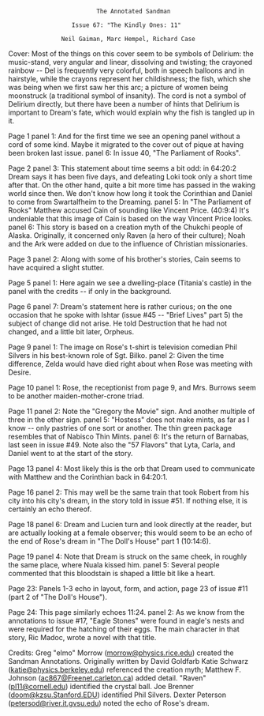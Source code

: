                              The Annotated Sandman

                      Issue 67: "The Kindly Ones: 11"

                   Neil Gaiman, Marc Hempel, Richard Case

Cover: Most of the things on this cover seem to be symbols of Delirium: the
music-stand, very angular and linear, dissolving and twisting; the crayoned
rainbow -- Del is frequently very colorful, both in speech balloons and in 
hairstyle, while the crayons represent her childishness; the fish, which she
was being when we first saw her this arc; a picture of women being moonstruck
(a traditional symbol of insanity). The cord is not a symbol of Delirium 
directly, but there have been a number of hints that Delirium is important 
to Dream's fate, which would explain why the fish is tangled up in it.

Page 1 panel 1: And for the first time we see an opening panel without a cord
of some kind. Maybe it migrated to the cover out of pique at having been 
broken last issue.
       panel 6: In issue 40, "The Parliament of Rooks".

Page 2 panel 3: This statement about time seems a bit odd: in 64:20:2 Dream
says it has been five days, and defeating Loki took only a short time after
that. On the other hand, quite a bit more time has passed in the waking world
since then. We don't know how long it took the Corinthian and Daniel to come
from Swartalfheim to the Dreaming.
       panel 5: In "The Parliament of Rooks" Matthew accused Cain of sounding
like Vincent Price. (40:9:4) It's undeniable that this image of Cain is based
on the way Vincent Price looks.
       panel 6: This story is based on a creation myth of the Chukchi people
of Alaska. Originally, it concerned only Raven (a hero of their culture);
Noah and the Ark were added on due to the influence of Christian missionaries.

Page 3 panel 2: Along with some of his brother's stories, Cain seems to have
acquired a slight stutter.

Page 5 panel 1: Here again we see a dwelling-place (Titania's castle) in the
panel with the credits -- if only in the background.

Page 6 panel 7: Dream's statement here is rather curious; on the one occasion
that he spoke with Ishtar (issue #45 -- "Brief Lives" part 5) the subject
of change did not arise. He told Destruction that he had not changed, and
a little bit later, Orpheus.

Page 9 panel 1: The image on Rose's t-shirt is television comedian Phil Silvers
in his best-known role of Sgt. Bilko.
       panel 2: Given the time difference, Zelda would have died right about
when Rose was meeting with Desire.

Page 10 panel 1: Rose, the receptionist from page 9, and Mrs. Burrows seem
to be another maiden-mother-crone triad.

Page 11 panel 2: Note the "Gregory the Movie" sign. And another multiple of
three in the other sign.
        panel 5: "Hostess" does not make mints, as far as I know -- only
pastries of one sort or another. The thin green package resembles that
of Nabisco Thin Mints.
        panel 6: It's the return of Barnabas, last seen in issue #49. Note
also the "57 Flavors" that Lyta, Carla, and Daniel went to at the start of
the story.

Page 13 panel 4: Most likely this is the orb that Dream used to communicate
with Matthew and the Corinthian back in 64:20:1.

Page 16 panel 2: This may well be the same train that took Robert from his
city into his city's dream, in the story told in issue #51. If nothing else,
it is certainly an echo thereof.

Page 18 panel 6: Dream and Lucien turn and look directly at the reader,
but are actually looking at a female observer; this would seem to be an
echo of the end of Rose's dream in "The Doll's House" part 1 (10:14:6).

Page 19 panel 4: Note that Dream is struck on the same cheek, in roughly
the same place, where Nuala kissed him.
        panel 5: Several people commented that this bloodstain is shaped
a little bit like a heart.

Page 23: Panels 1-3 echo in layout, form, and action, page 23 of issue #11
(part 2 of "The Doll's House").

Page 24: This page similarly echoes 11:24.
        panel 2:  As we know from the annotations to issue #17, "Eagle Stones" 
were found in eagle's nests and were required for the hatching of their
eggs. The main character in that story, Ric Madoc, wrote a novel with that
title.

Credits:
	Greg "elmo" Morrow (morrow@physics.rice.edu) created the Sandman
Annotations.
        Originally written by David Goldfarb
	Katie Schwarz (katie@physics.berkeley.edu) referenced the creation 
myth; Matthew F. Johnson (ac867@Freenet.carleton.ca) added detail.
	"Raven" (pl11@cornell.edu) identified the crystal ball.
	 Joe Brenner (doom@kzsu.Stanford.EDU) identified Phil Silvers.
	Dexter Peterson (petersod@river.it.gvsu.edu) noted the echo of Rose's
dream.
